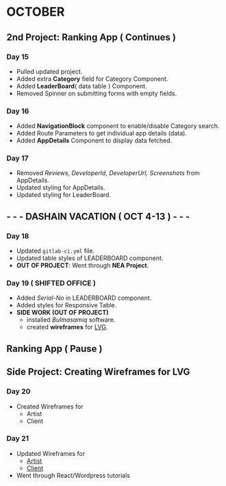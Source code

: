 # OCTOBER
## **2nd Project**: Ranking App ( Continues )

### Day 15
* Pulled updated project.
* Added extra **Category** field for Category Component.
* Added **LeaderBoard**( data table ) Component.
* Removed Spinner on submitting forms with empty fields.

### Day 16
* Added **NavigationBlock** component to enable/disable Category search.
* Added Route Parameters to get individual app details (data).
* Added **AppDetails** Component to display data fetched.

### Day 17
* Removed *Reviews, DeveloperId, DeveloperUrl, Screenshots* from AppDetails.
* Updated styling for AppDetails.
* Updated styling for LeaderBoard.

## - - - DASHAIN VACATION ( OCT 4-13 ) - - -

### Day 18 
* Updated `gitlab-ci.yml` file.
* Updated table styles of LEADERBOARD component.
* **OUT OF PROJECT**: Went through **NEA Project**.

### Day 19  ( SHIFTED OFFICE )
* Added *Serial-No* in LEADERBOARD component.
* Added styles for Responsive Table.
* **SIDE WORK (OUT OF PROJECT)**
    * installed *Bulmasamiq* software.
    * created **wireframes** for [LVG](https://github.com/tacmoktan/Internship-Side-tasks/tree/master/LVG-mockups(final)).

## Ranking App ( Pause )

## **Side Project:** Creating Wireframes for LVG
### Day 20
* Created Wireframes for 
    * Artist
    * Client

### Day 21
* Updated Wireframes for
    * [Artist](https://github.com/tacmoktan/Internship-Side-tasks/tree/master/LVG-mockups(final)/Artists)
    * [Client](https://github.com/tacmoktan/Internship-Side-tasks/tree/master/LVG-mockups(final)/Clients)
* Went through React/Wordpress tutorials